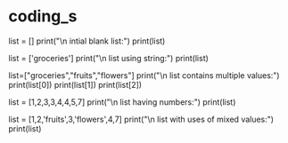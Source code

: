 # coding_s
list = []
print("\n intial blank list:")
print(list)


list = ['groceries']
print("\n list using string:")
print(list)

list=["groceries","fruits","flowers"]
print("\n list contains multiple values:")
print(list[0])
print(list[1])
print(list[2])

list = [1,2,3,3,4,4,5,7]
print("\n list having numbers:")
print(list)

list = [1,2,'fruits',3,'flowers',4,7]
print("\n list with uses of mixed values:")
print(list)
